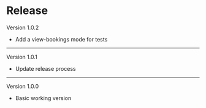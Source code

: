 # Release

Version 1.0.2

- Add a view-bookings mode for tests

------------------------------

Version 1.0.1

- Update release process

------------------------------

Version 1.0.0

- Basic working version 

